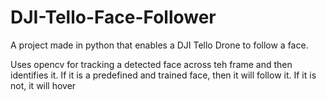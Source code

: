 # DJI-Tello-Face-Follower
A project made in python that enables a DJI Tello Drone to follow a face.

Uses opencv for tracking a detected face across teh frame and then identifies it. If it is a predefined and trained face, then it will follow it. If it is not, it will hover

